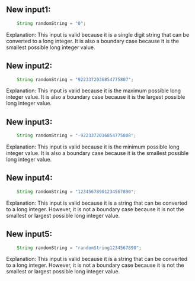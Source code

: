 ## New input1:
```java
    String randomString = "0";
```
Explanation: This input is valid because it is a single digit string that can be converted to a long integer. It is also a boundary case because it is the smallest possible long integer value.

## New input2:
```java
    String randomString = "9223372036854775807";
```
Explanation: This input is valid because it is the maximum possible long integer value. It is also a boundary case because it is the largest possible long integer value.

## New input3:
```java
    String randomString = "-9223372036854775808";
```
Explanation: This input is valid because it is the minimum possible long integer value. It is also a boundary case because it is the smallest possible long integer value.

## New input4:
```java
    String randomString = "12345678901234567890";
```
Explanation: This input is valid because it is a string that can be converted to a long integer. However, it is not a boundary case because it is not the smallest or largest possible long integer value.

## New input5:
```java
    String randomString = "randomString1234567890";
```
Explanation: This input is valid because it is a string that can be converted to a long integer. However, it is not a boundary case because it is not the smallest or largest possible long integer value.
